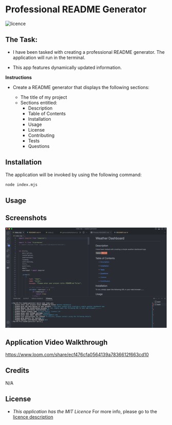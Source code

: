 # Professional README Generator

![licence](https://img.shields.io/badge/licence-MIT-yellow.svg)

## The Task:

* I have been tasked with creating a professional README generator. The application will run in the terminal.

* This app features dynamically updated information.

**Instructions**

* Create a README generator that displays the following sections:

    * The title of my project 
    * Sections entitled:
      * Description 
      * Table of Contents 
      * Installation 
      * Usage 
      * License 
      * Contributing 
      * Tests 
      * Questions

## Installation

The application will be invoked by using the following command:

```bash
node index.mjs
```

## Usage


## Screenshots

![Alt text](assets/images/SCR-20230219-uqb.png)

## Application Video Walkthrough

https://www.loom.com/share/ecf476cfa0564139a7836612f663cd10

## Credits

N/A

## License

* _This application has the MIT Licence_
For more info, please go to the [licence description](https://opensource.org/license/mit/)